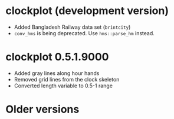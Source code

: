 # clockplot (development version)

* Added Bangladesh Railway data set (`brintcity`)
* `conv_hms` is being deprecated. Use `hms::parse_hm` instead.

# clockplot 0.5.1.9000

* Added gray lines along hour hands
* Removed grid lines from the clock skeleton
* Converted length variable to 0.5-1 range

# Older versions




